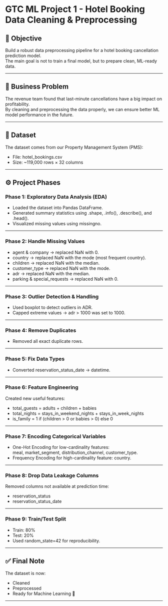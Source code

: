 # GTC ML Project 1 - Hotel Booking Data Cleaning & Preprocessing

## 🎯 Objective
Build a robust data preprocessing pipeline for a hotel booking cancellation prediction model.  
The main goal is not to train a final model, but to prepare clean, ML-ready data.

---

## 🏨 Business Problem
The revenue team found that last-minute cancellations have a big impact on profitability.  
By cleaning and preprocessing the data properly, we can ensure better ML model performance in the future.

---

## 📂 Dataset
The dataset comes from our Property Management System (PMS):

- File: hotel_bookings.csv  
- Size: ~119,000 rows × 32 columns  

---

## ⚙️ Project Phases

### Phase 1: Exploratory Data Analysis (EDA)
- Loaded the dataset into Pandas DataFrame.
- Generated summary statistics using .shape, .info(), .describe(), and .head().
- Visualized missing values using missingno.

---

### Phase 2: Handle Missing Values
- agent & company → replaced NaN with 0.  
- country → replaced NaN with the mode (most frequent country).  
- children → replaced NaN with the median.  
- customer_type → replaced NaN with the mode.  
- adr → replaced NaN with the median.  
- parking & special_requests → replaced NaN with 0.  

---

### Phase 3: Outlier Detection & Handling
- Used boxplot to detect outliers in ADR.  
- Capped extreme values → adr > 1000 was set to 1000.

---

### Phase 4: Remove Duplicates
- Removed all exact duplicate rows.

---

### Phase 5: Fix Data Types
- Converted reservation_status_date → datetime.  

---

### Phase 6: Feature Engineering
Created new useful features:
- total_guests = adults + children + babies  
- total_nights = stays_in_weekend_nights + stays_in_week_nights  
- is_family = 1 if (children > 0 or babies > 0) else 0  

---

### Phase 7: Encoding Categorical Variables
- One-Hot Encoding for low-cardinality features:  
  meal, market_segment, distribution_channel, customer_type.  
- Frequency Encoding for high-cardinality feature: country.  

---

### Phase 8: Drop Data Leakage Columns
Removed columns not available at prediction time:
- reservation_status  
- reservation_status_date  

---

### Phase 9: Train/Test Split
- Train: 80%  
- Test: 20%  
- Used random_state=42 for reproducibility.  

---

## ✅ Final Note
The dataset is now:
- Cleaned  
- Preprocessed  
- Ready for Machine Learning 🚀  

---
